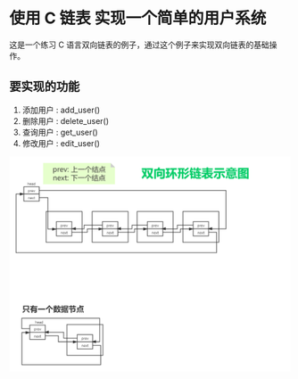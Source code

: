 # 使用 C 链表 实现一个简单的用户系统

这是一个练习 C 语言双向链表的例子，通过这个例子来实现双向链表的基础操作。

## 要实现的功能

1. 添加用户 : add_user()
2. 删除用户 : delete_user()
3. 查询用户 : get_user()
4. 修改用户 : edit_user()

![双向链表示意图](.\list.png)